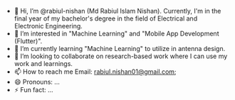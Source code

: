 - 👋 Hi, I’m @rabiul-nishan (Md Rabiul Islam Nishan). Currently, I'm in the final year of my bachelor's degree in the field of Electrical and Electronic Engineering.
- 👀 I’m interested in "Machine Learning" and "Mobile App Development (Flutter)".
- 🌱 I’m currently learning "Machine Learning" to utilize in antenna design.
- 💞️ I’m looking to collaborate on research-based work where I can use my work and learnings.
- 📫 How to reach me Email: rabiul.nishan01@gmail.com;
- 😄 Pronouns: ...
- ⚡ Fun fact: ...

<!---
rabiul-nishan/rabiul-nishan is a ✨ special ✨ repository because its `README.md` (this file) appears on your GitHub profile.
You can click the Preview link to take a look at your changes.
--->
